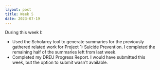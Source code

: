 ```yaml
---
layout: post
title: Week 5
date: 2023-07-19
---
```


During this week I:
* Used the Scholarcy tool to generate summaries for the previously gathered related work for Project 1: Suicide Prevention. I completed the remaining half of the summaries left from last week.
* Completed my DREU Progress Report. I would have submitted this week, but the option to submit wasn't available.